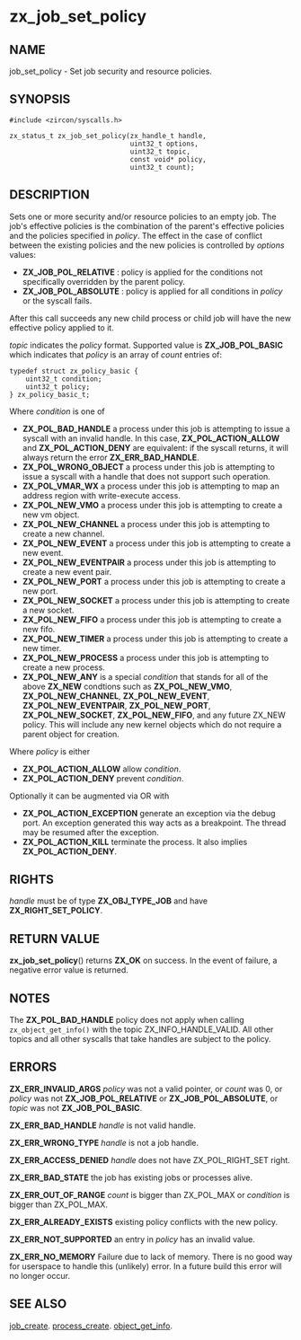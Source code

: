 # zx_job_set_policy

## NAME

<!-- Updated by update-docs-from-abigen, do not edit. -->

job_set_policy - Set job security and resource policies.

## SYNOPSIS

<!-- Updated by update-docs-from-abigen, do not edit. -->

```
#include <zircon/syscalls.h>

zx_status_t zx_job_set_policy(zx_handle_t handle,
                              uint32_t options,
                              uint32_t topic,
                              const void* policy,
                              uint32_t count);
```

## DESCRIPTION

Sets one or more security and/or resource policies to an empty job. The job's
effective policies is the combination of the parent's effective policies and
the policies specified in *policy*. The effect in the case of conflict between
the existing policies and the new policies is controlled by *options* values:

+ **ZX_JOB_POL_RELATIVE** : policy is applied for the conditions not specifically
  overridden by the parent policy.
+ **ZX_JOB_POL_ABSOLUTE** : policy is applied for all conditions in *policy* or
  the syscall fails.

After this call succeeds any new child process or child job will have the new
effective policy applied to it.

*topic* indicates the *policy* format. Supported value is **ZX_JOB_POL_BASIC**
which indicates that *policy* is an array of *count* entries of:

```
typedef struct zx_policy_basic {
    uint32_t condition;
    uint32_t policy;
} zx_policy_basic_t;

```

Where *condition* is one of
+ **ZX_POL_BAD_HANDLE** a process under this job is attempting to
  issue a syscall with an invalid handle.  In this case,
  **ZX_POL_ACTION_ALLOW** and **ZX_POL_ACTION_DENY** are equivalent:
  if the syscall returns, it will always return the error
  **ZX_ERR_BAD_HANDLE**.
+ **ZX_POL_WRONG_OBJECT** a process under this job is attempting to
  issue a syscall with a handle that does not support such operation.
+ **ZX_POL_VMAR_WX** a process under this job is attempting to map an
  address region with write-execute access.
+ **ZX_POL_NEW_VMO** a process under this job is attempting to create
  a new vm object.
+ **ZX_POL_NEW_CHANNEL** a process under this job is attempting to create
  a new channel.
+ **ZX_POL_NEW_EVENT** a process under this job is attempting to create
  a new event.
+ **ZX_POL_NEW_EVENTPAIR** a process under this job is attempting to create
  a new event pair.
+ **ZX_POL_NEW_PORT** a process under this job is attempting to create
  a new port.
+ **ZX_POL_NEW_SOCKET** a process under this job is attempting to create
  a new socket.
+ **ZX_POL_NEW_FIFO** a process under this job is attempting to create
  a new fifo.
+ **ZX_POL_NEW_TIMER** a process under this job is attempting to create
  a new timer.
+ **ZX_POL_NEW_PROCESS** a process under this job is attempting to create
  a new process.
+ **ZX_POL_NEW_ANY** is a special *condition* that stands for all of
  the above **ZX_NEW** condtions such as **ZX_POL_NEW_VMO**,
  **ZX_POL_NEW_CHANNEL**, **ZX_POL_NEW_EVENT**, **ZX_POL_NEW_EVENTPAIR**,
  **ZX_POL_NEW_PORT**, **ZX_POL_NEW_SOCKET**, **ZX_POL_NEW_FIFO**,
  and any future ZX_NEW policy. This will include any new
  kernel objects which do not require a parent object for creation.

Where *policy* is either
+ **ZX_POL_ACTION_ALLOW**  allow *condition*.
+ **ZX_POL_ACTION_DENY**  prevent *condition*.

Optionally it can be augmented via OR with
+ **ZX_POL_ACTION_EXCEPTION** generate an exception via the debug port. An
  exception generated this way acts as a breakpoint. The thread may be
  resumed after the exception.
+ **ZX_POL_ACTION_KILL** terminate the process. It also
implies **ZX_POL_ACTION_DENY**.

## RIGHTS

<!-- Updated by update-docs-from-abigen, do not edit. -->

*handle* must be of type **ZX_OBJ_TYPE_JOB** and have **ZX_RIGHT_SET_POLICY**.

## RETURN VALUE

**zx_job_set_policy**() returns **ZX_OK** on success.  In the event of failure,
a negative error value is returned.

## NOTES

The **ZX_POL_BAD_HANDLE** policy does not apply when calling ``zx_object_get_info()``
with the topic ZX_INFO_HANDLE_VALID.  All other topics and all other syscalls that
take handles are subject to the policy.

## ERRORS

**ZX_ERR_INVALID_ARGS**  *policy* was not a valid pointer, or *count* was 0,
or *policy* was not **ZX_JOB_POL_RELATIVE** or **ZX_JOB_POL_ABSOLUTE**, or
*topic* was not **ZX_JOB_POL_BASIC**.

**ZX_ERR_BAD_HANDLE**  *handle* is not valid handle.

**ZX_ERR_WRONG_TYPE**  *handle* is not a job handle.

**ZX_ERR_ACCESS_DENIED**  *handle* does not have ZX_POL_RIGHT_SET right.

**ZX_ERR_BAD_STATE**  the job has existing jobs or processes alive.

**ZX_ERR_OUT_OF_RANGE** *count* is bigger than ZX_POL_MAX or *condition* is
bigger than ZX_POL_MAX.

**ZX_ERR_ALREADY_EXISTS** existing policy conflicts with the new policy.

**ZX_ERR_NOT_SUPPORTED** an entry in *policy* has an invalid value.

**ZX_ERR_NO_MEMORY**  Failure due to lack of memory.
There is no good way for userspace to handle this (unlikely) error.
In a future build this error will no longer occur.

## SEE ALSO

[job_create](job_create.md).
[process_create](job_create.md).
[object_get_info](object_get_info.md).
